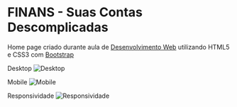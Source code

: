 # FINANS - Suas Contas Descomplicadas

Home page criado durante aula de [Desenvolvimento Web](https://www.udemy.com/course/web-completo/) utilizando HTML5 e CSS3 com [Bootstrap](https://getbootstrap.com/)

Desktop
![Desktop](https://media.giphy.com/media/MeCOiQm8Pm7bztByFY/giphy.gif)

Mobile
![Mobile](https://media.giphy.com/media/ZdHsCHYXvYDEB59BaJ/giphy.gif)

Responsividade
![Responsividade](https://media.giphy.com/media/dy3Ngz1f914vYoL0rr/giphy.gif)